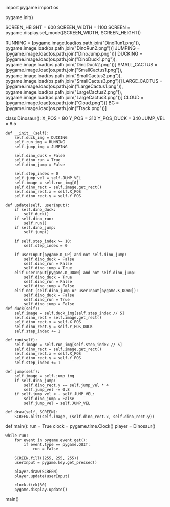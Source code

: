 import pygame
import os

pygame.init()

SCREEN_HEIGHT = 600
SCREEN_WIDTH = 1100
SCREEN = pygame.display.set_mode((SCREEN_WIDTH, SCREEN_HEIGHT))

RUNNING = [pygame.image.load(os.path.join("DinoRun1.png")),
        pygame.image.load(os.path.join("DinoRun2.png"))]
JUMPING = [pygame.image.load(os.path.join("DinoJump.png"))]
DUCKING = [pygame.image.load(os.path.join("DinoDuck1.png")),
        pygame.image.load(os.path.join("DinoDuck2.png"))]
SMALL_CACTUS = [pygame.image.load(os.path.join("SmallCactus1.png")),
        pygame.image.load(os.path.join("SmallCactus2.png")),
        pygame.image.load(os.path.join("SmallCactus3.png"))]
LARGE_CACTUS = [pygame.image.load(os.path.join("LargeCactus1.png")),
        pygame.image.load(os.path.join("LargeCactus2.png")),
        pygame.image.load(os.path.join("LargeCactus3.png"))]
CLOUD = [pygame.image.load(os.path.join("Cloud.png"))]
BG = [pygame.image.load(os.path.join("Track.png"))]

class Dinosaur():
    X_POS = 80
    Y_POS = 310
    Y_POS_DUCK = 340
    JUMP_VEL = 8.5

    def __init__(self):
        self.duck_img = DUCKING
        self.run_img = RUNNING
        self.jump_img = JUMPING
    
        self.dino_duck = False
        self.dino_run = True
        self.dino_jump = False

        self.step_index = 0
        self.jump_vel = self.JUMP_VEL
        self.image = self.run_img[0]
        self.dino_rect = self.image.get_rect()
        self.dino_rect.x = self.X_POS
        self.dino_rect.y = self.Y_POS

    def update(self, userInput):
        if self.dino_duck:
            self.duck()
        if self.dino_run:
            self.run()
        if self.dino_jump:
            self.jump()
        
        if self.step_index >= 10:
            self.step_index = 0
        
        if userInput[pygame.K_UP] and not self.dino_jump:
            self.dino_duck = False
            self.dino_run = False
            self.dino_jump = True
        elif userInput[pygame.K_DOWN] and not self.dino_jump:
            self.dino_duck = True
            self.dino_run = False
            self.dino_jump = False
        elif not (self.dino_jump or userInput[pygame.K_DOWN]):
            self.dino_duck = False
            self.dino_run = True
            self.dino_jump = False
    def duck(self):
        self.image = self.duck_img[self.step_index // 5]
        self.dino_rect = self.image.get_rect()
        self.dino_rect.x = self.X_POS
        self.dino_rect.y = self.Y_POS_DUCK
        self.step_index += 1

    def run(self):
        self.image = self.run_img[self.step_index // 5]
        self.dino_rect = self.image.get_rect()
        self.dino_rect.x = self.X_POS
        self.dino_rect.y = self.Y_POS
        self.step_index += 1

    def jump(self):
        self.image = self.jump_img
        if self.dino_jump:
            self.dino_rect.y -= self.jump_vel * 4
            self.jump_vel -= 0.8
        if self.jump_vel < - self.JUMP_VEL:
            self.dino_jump = False
            self.jump_vel = self.JUMP_VEL

    def draw(self, SCREEN):
        SCREEN.blit(self.image, (self.dino_rect.x, self.dino_rect.y))

def main():
    run = True
    clock = pygame.time.Clock()
    player = Dinosaur()

    while run:
        for event in pygame.event.get():
            if event.type == pygame.QUIT:
                run = False

        SCREEN.fill((255, 255, 255))
        userInput = pygame.key.get_pressed()

        player.draw(SCREEN)
        player.update(userInput)

        clock.tick(30)
        pygame.display.update()

main()

